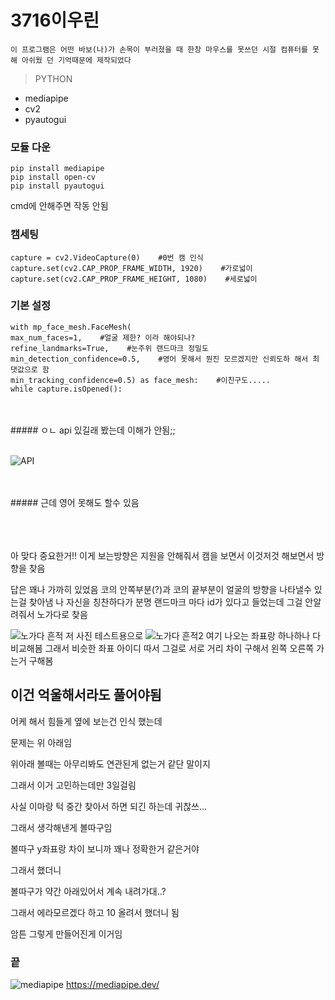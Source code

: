 # 3716이우린


```
이 프로그램은 어떤 바보(나)가 손목이 부러졌을 때 한창 마우스를 못쓰던 시절 컴퓨터를 못해 아쉬웠 던 기억때문에 제작되었다
```

> PYTHON

- mediapipe
- cv2
- pyautogui

### 모듈 다운
    pip install mediapipe
    pip install open-cv
    pip install pyautogui
    
cmd에 안해주면 작동 안됨



### 캠세팅
    capture = cv2.VideoCapture(0)    #0번 캠 인식
    capture.set(cv2.CAP_PROP_FRAME_WIDTH, 1920)    #가로넓이
    capture.set(cv2.CAP_PROP_FRAME_HEIGHT, 1080)    #세로넓이


### 기본 설정
    with mp_face_mesh.FaceMesh(
    max_num_faces=1,    #얼굴 제한? 이라 해야되나?
    refine_landmarks=True,    #눈주위 랜드마크 정밀도
    min_detection_confidence=0.5,    #영어 못해서 뭔진 모르겠지만 신뢰도하 해서 최댓값으로 함
    min_tracking_confidence=0.5) as face_mesh:    #이친구도.....
    while capture.isOpened():

<br>
<br>
##### ㅇㄴ api 있길래 봤는데 이해가 안됨;;
<br>
<br>

![API](https://cdn.discordapp.com/attachments/891223977995931678/1031965438709616690/unknown.png "뇌절임")


<br>
<br>
##### 근데 영어 못해도 할수 있음
<br>
<br>
<br>
<br>

아 맞다 중요한거!!
이게 보는방향은 지원을 안해줘서 캠을 보면서
이것저것 해보면서 방향을 찾음
  
  
  
답은 꽤나 가까히 있었음
코의 안쪽부분(?)과 코의 끝부분이 얼굴의 방향을 나타낼수 있는걸 찾아냄
나 자신을 칭찬하다가 분명 랜드마크 마다 id가 있다고 들었는데
그걸 안알려줘서 노가다로 찾음

![노가다 흔적](https://cdn.discordapp.com/attachments/891223977995931678/1031967644934475866/477.png "출처 필요없는 사진임")
저 사진 테스트용으로
![노가다 흔적2](https://cdn.discordapp.com/attachments/891223977995931678/1031968206316896257/unknown.png "허허")
여기 나오는 좌표랑 하나하나 다 비교해봄
그래서 비슷한 좌표 아이디 따서
그걸로 서로 거리 차이 구해서 왼쪽 오른쪽 가는거 구해봄

## 이건 억울해서라도 풀어야됨

  어케 해서 힘들게 옆에 보는건 인식 했는데
  
  문제는 위 아래임
  
  위아래 볼때는 아무리봐도 연관된게 없는거 같단 말이지
  
  그래서 이거 고민하는데만 3일걸림
  
  사실 이마랑 턱 중간 찾아서 하면 되긴 하는데 귀찮쓰...
  
  그래서 생각해낸게 볼따구임
  
  볼따구 y좌표랑 차이 보니까 꽤나 정확한거 같은거야
  
  그래서 했더니
  
  볼따구가 약간 아래있어서 계속 내려가대..?
  
  그래서 에라모르겠다 하고 10 올려서 했더니 됨
  
  암튼 그렇게 만들어진게 이거임
### 끝







![mediapipe](https://mediapipe.dev/images/face_mesh_ar_effects.gif "미디어파이프")
https://mediapipe.dev/
